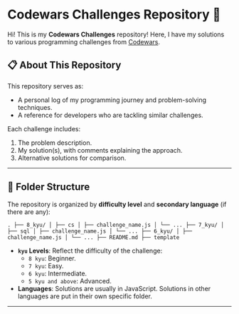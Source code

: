 # **Codewars Challenges Repository** 🧩

Hi! This is my **Codewars Challenges** repository! Here, I have my solutions to various programming challenges from [Codewars](https://www.codewars.com).

## **📋 About This Repository**
This repository serves as:
- A personal log of my programming journey and problem-solving techniques.
- A reference for developers who are tackling similar challenges.

Each challenge includes:
1. The problem description.
2. My solution(s), with comments explaining the approach.
3. Alternative solutions for comparison.

---

## **📂 Folder Structure**
The repository is organized by **difficulty level** and **secondary language** (if there are any):

``` . ├── 8_kyu/ │ ├── cs │ ├── challenge_name.js │ └── ... ├── 7_kyu/ │ ├── sql │ ├── challenge_name.js │ └── ... ├── 6_kyu/ │ ├── challenge_name.js │ └── ... ├── README.md ├── template ```


- **`kyu` Levels**: Reflect the difficulty of the challenge:
  - `8 kyu`: Beginner.
  - `7 kyu`: Easy.
  - `6 kyu`: Intermediate.
  - `5 kyu and above`: Advanced.
- **Languages**: Solutions are usually in JavaScript. Solutions in other languages are put in their own specific folder.

---

